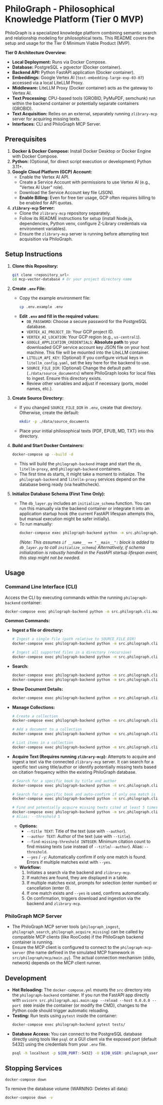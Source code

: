# PhiloGraph - Philosophical Knowledge Platform (Tier 0 MVP)

PhiloGraph is a specialized knowledge platform combining semantic search and relationship modeling for philosophical texts. This README covers the setup and usage for the Tier 0 Minimum Viable Product (MVP).

**Tier 0 Architecture Overview:**

*   **Local Deployment:** Runs via Docker Compose.
*   **Database:** PostgreSQL + pgvector (Docker container).
*   **Backend API:** Python FastAPI application (Docker container).
*   **Embeddings:** Google Vertex AI (`text-embedding-large-exp-03-07`) accessed via a local LiteLLM Proxy.
*   **Middleware:** LiteLLM Proxy (Docker container) acts as the gateway to Vertex AI.
*   **Text Processing:** CPU-based tools (GROBID, PyMuPDF, semchunk) run within the backend container or potentially separate containers (GROBID).
*   **Text Acquisition:** Relies on an external, separately running `zlibrary-mcp` server for acquiring missing texts.
*   **Interfaces:** CLI and PhiloGraph MCP Server.

## Prerequisites

1.  **Docker & Docker Compose:** Install Docker Desktop or Docker Engine with Docker Compose.
2.  **Python:** (Optional, for direct script execution or development) Python 3.11+.
3.  **Google Cloud Platform (GCP) Account:**
    *   Enable the Vertex AI API.
    *   Create a Service Account with permissions to use Vertex AI (e.g., "Vertex AI User" role).
    *   Download the Service Account key file (JSON).
    *   **Enable Billing:** Even for free tier usage, GCP often requires billing to be enabled for API quotas.
4.  **`zlibrary-mcp` Server:**
    *   Clone the `zlibrary-mcp` repository separately.
    *   Follow its README instructions for setup (install Node.js, dependencies, Python venv, configure Z-Library credentials via environment variables).
    *   Ensure the `zlibrary-mcp` server is running before attempting text acquisition via PhiloGraph.

## Setup Instructions

1.  **Clone this Repository:**
    ```bash
    git clone <repository_url>
    cd mcp-vector-database # Or your project directory name
    ```

2.  **Create `.env` File:**
    *   Copy the example environment file:
        ```bash
        cp .env.example .env
        ```
    *   **Edit `.env` and fill in the required values:**
        *   `DB_PASSWORD`: Choose a secure password for the PostgreSQL database.
        *   `VERTEX_AI_PROJECT_ID`: Your GCP project ID.
        *   `VERTEX_AI_LOCATION`: Your GCP region (e.g., `us-central1`).
        *   `GOOGLE_APPLICATION_CREDENTIALS`: **Absolute path** to your downloaded GCP service account key JSON file on your host machine. This file will be mounted into the LiteLLM container.
        *   `LITELLM_API_KEY`: (Optional) If you configure virtual keys in `litellm_config.yaml`, set the key here for the backend to use.
        *   `SOURCE_FILE_DIR`: (Optional) Change the default path (`./data/source_documents`) where PhiloGraph looks for local files to ingest. Ensure this directory exists.
        *   Review other variables and adjust if necessary (ports, model names, etc.).

3.  **Create Source Directory:**
    *   If you changed `SOURCE_FILE_DIR` in `.env`, create that directory. Otherwise, create the default:
        ```bash
        mkdir -p ./data/source_documents
        ```
    *   Place your initial philosophical texts (PDF, EPUB, MD, TXT) into this directory.

4.  **Build and Start Docker Containers:**
    ```bash
    docker-compose up --build -d
    ```
    *   This will build the `philograph-backend` image and start the `db`, `litellm-proxy`, and `philograph-backend` containers.
    *   The first time `db` starts, it might take a moment to initialize. The `philograph-backend` and `litellm-proxy` services depend on the database being ready (via healthcheck).

5.  **Initialize Database Schema (First Time Only):**
    *   The `db_layer.py` includes an `initialize_schema` function. You can run this manually via the backend container or integrate it into an application startup hook (the current FastAPI lifespan attempts this, but manual execution might be safer initially).
    *   To run manually:
        ```bash
        docker-compose exec philograph-backend python -m src.philograph.data_access.db_layer
        ```
        *(Note: This assumes `if __name__ == "__main__":` block is added to `db_layer.py` to call `initialize_schema`)*
        *Alternatively, if schema initialization is robustly handled in the FastAPI startup lifespan event, this step might not be needed.*

## Usage

### Command Line Interface (CLI)

Access the CLI by executing commands within the running `philograph-backend` container:

```bash
docker-compose exec philograph-backend python -m src.philograph.cli.main [COMMAND] [ARGS]...
```

**Common Commands:**

*   **Ingest a file or directory:**
    ```bash
    # Ingest a single file (path relative to SOURCE_FILE_DIR)
    docker-compose exec philograph-backend python -m src.philograph.cli.main ingest path/to/your/document.pdf

    # Ingest all supported files in a directory (recursive)
    docker-compose exec philograph-backend python -m src.philograph.cli.main ingest path/to/your/directory
    ```

*   **Search:**
    ```bash
    docker-compose exec philograph-backend python -m src.philograph.cli.main search "concept of Being in Heidegger" --limit 5
    docker-compose exec philograph-backend python -m src.philograph.cli.main search "critique of judgment" --author Kant --limit 10
    ```

*   **Show Document Details:**
    ```bash
    docker-compose exec philograph-backend python -m src.philograph.cli.main show document <document_id>
    ```

*   **Manage Collections:**
    ```bash
    # Create a collection
    docker-compose exec philograph-backend python -m src.philograph.cli.main collection create --name "My Essay Notes"

    # Add a document to a collection
    docker-compose exec philograph-backend python -m src.philograph.cli.main collection add --collection-id <coll_id> --item-type document --item-id <doc_id>

    # List items in a collection
    docker-compose exec philograph-backend python -m src.philograph.cli.main collection list --collection-id <coll_id>
    ```

*   **Acquire Text (Requires running `zlibrary-mcp`):**
    Attempts to acquire and ingest a text via the connected `zlibrary-mcp` server. It can search for a specific text using title/author or identify potentially missing texts based on citation frequency within the existing PhiloGraph database.

    ```bash
    # Search for a specific book by title and author
    docker-compose exec philograph-backend python -m src.philograph.cli.main acquire --title "Being and Time" --author "Heidegger"

    # Search for a specific book and auto-confirm if only one match is found
    docker-compose exec philograph-backend python -m src.philograph.cli.main acquire --title "Critique of Pure Reason" --author "Kant" --yes

    # Find and potentially acquire missing texts cited at least 5 times
    docker-compose exec philograph-backend python -m src.philograph.cli.main acquire --find-missing-threshold 5
    # Alias: --threshold 5
    ```
    *   **Options:**
        *   `--title TEXT`: Title of the text (use with `--author`).
        *   `--author TEXT`: Author of the text (use with `--title`).
        *   `--find-missing-threshold INTEGER`: Minimum citation count to find missing texts (use instead of `--title`/`--author`). Alias: `--threshold`.
        *   `--yes` / `-y`: Automatically confirm if only one match is found. Errors if multiple matches exist with `--yes`.
    *   **Workflow:**
        1.  Initiates a search via the backend and `zlibrary-mcp`.
        2.  If matches are found, they are displayed in a table.
        3.  If multiple matches exist, prompts for selection (enter number) or cancellation (enter 0).
        4.  If one match exists and `--yes` is used, confirms automatically.
        5.  On confirmation, triggers download and ingestion via the backend and `zlibrary-mcp`.

### PhiloGraph MCP Server

*   The PhiloGraph MCP server tools (`philograph_ingest`, `philograph_search`, `philograph_acquire_missing`) can be called by compatible MCP clients (like RooCode) if the PhiloGraph backend container is running.
*   Ensure the MCP client is configured to connect to the `philograph-mcp-server` (the name defined in the simulated MCP framework in `src/philograph/mcp/main.py`). The actual connection mechanism (stdio, network) depends on the MCP client runner.

## Development

*   **Hot Reloading:** The `docker-compose.yml` mounts the `src` directory into the `philograph-backend` container. If you run the FastAPI app directly with `uvicorn src.philograph.api.main:app --reload --host 0.0.0.0 --port 8000` inside the container (or modify the CMD), changes to the Python code should trigger automatic reloading.
*   **Testing:** Run tests using `pytest` inside the container:
    ```bash
    docker-compose exec philograph-backend pytest tests/
    ```
*   **Database Access:** You can connect to the PostgreSQL database directly using tools like `psql` or a GUI client via the exposed port (default 5432) using the credentials from your `.env` file.
    ```bash
    psql -h localhost -p ${DB_PORT:-5432} -U ${DB_USER:-philograph_user} -d ${DB_NAME:-philograph_db}
    ```

## Stopping Services

```bash
docker-compose down
```

To remove the database volume (WARNING: Deletes all data):
```bash
docker-compose down -v